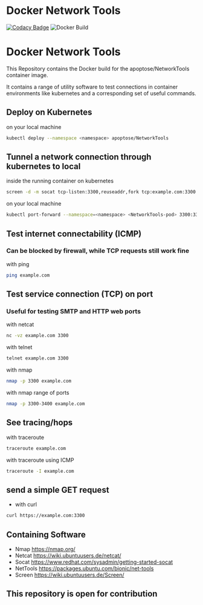 
# Docker Network Tools
[![Codacy Badge](https://app.codacy.com/project/badge/Grade/6bf4eeadf0bc4e03b21016d29dc96c4b)](https://www.codacy.com/gh/Apoptose93/NetworkToolsContainer/dashboard?utm_source=github.com&amp;utm_medium=referral&amp;utm_content=Apoptose93/NetworkToolsContainer&amp;utm_campaign=Badge_Grade)
![Docker Build](https://github.com/Apoptose93/NetworkToolsContainer/actions/workflows/BuildAndPush.yaml/badge.svg)

# Docker Network Tools
This Repository contains the Docker build for the apoptose/NetworkTools
container image.

It contains a range of utility software to test connections in container environments
like kubernetes and a corresponding set of useful commands.

## Deploy on Kubernetes
on your local machine
```bash
kubectl deploy --namespace <namespace> apoptose/NetworkTools
```

## Tunnel a network connection through kubernetes to local
inside the running container on kubernetes
```bash
screen -d -m socat tcp-listen:3300,reuseaddr,fork tcp:example.com:3300
```
on your local machine
```bash
kubectl port-forward --namespace=<namespace> <NetworkTools-pod> 3300:3300
```

## Test internet connectability (ICMP)
### Can be blocked by firewall, while TCP requests still work fine
with ping
```bash
ping example.com
```
## Test service connection (TCP) on port
### Useful for testing SMTP and HTTP web ports
with netcat
```bash
nc -vz example.com 3300
```
with telnet
```bash
telnet example.com 3300
```
with nmap
```bash
nmap -p 3300 example.com
```
with nmap range of ports
```bash
nmap -p 3300-3400 example.com
```

## See tracing/hops
with traceroute
```bash
traceroute example.com
```
with traceroute using ICMP
```bash
traceroute -I example.com
```

## send a simple GET request
- with curl
```bash
curl https://example.com:3300
```
## Containing Software
- Nmap
https://nmap.org/
- Netcat
https://wiki.ubuntuusers.de/netcat/
- Socat
https://www.redhat.com/sysadmin/getting-started-socat
- NetTools
https://packages.ubuntu.com/bionic/net-tools
- Screen
https://wiki.ubuntuusers.de/Screen/

## This repository is open for contribution